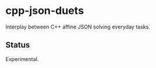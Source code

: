 # cpp-json-duets

Interplay between C++ affine JSON solving everyday tasks.

## Status

Experimental.
